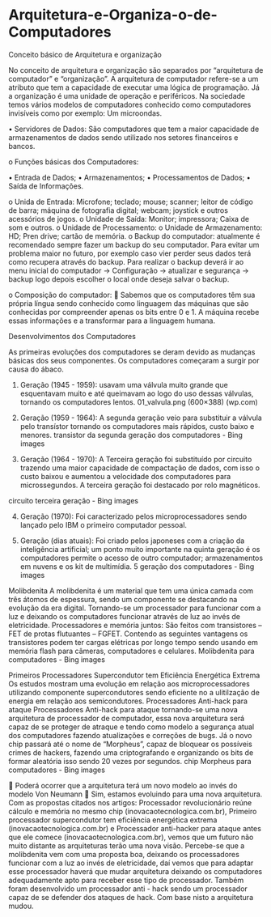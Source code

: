 # Arquitetura-e-Organiza-o-de-Computadores

Conceito básico de Arquitetura e organização

No conceito de arquitetura e organização são separados por “arquitetura de computador” e “organização”.  A arquitetura de computador refere-se a um atributo que tem a capacidade de executar uma lógica de programação. Já a organização é uma unidade de operação e periféricos. Na sociedade temos vários modelos de computadores conhecido como computadores invisíveis como por exemplo: Um microondas.

•	Servidores de Dados: São computadores que tem a maior capacidade de armazenamentos de dados sendo utilizado nos setores financeiros e bancos.

o	Funções básicas dos Computadores:

•	Entrada de Dados;
•	Armazenamentos;
•	Processamentos de Dados;
•	Saída de Informações.

o	Unida de Entrada: Microfone; teclado; mouse; scanner; leitor de código de barra; máquina de fotografia digital; webcam; joystick e outros acessórios de jogos.
o	Unidade de Saída: Monitor; impressora; Caixa de som e outros.
o	Unidade de Processamento: 
o	Unidade de Armazenamento: HD; Pren drive; cartão de memória.
o	Backup do computador: atualmente é recomendado sempre fazer um backup do seu computador. Para evitar um problema maior no futuro, por exemplo caso vier perder seus dados terá como recupera através do backup. 
Para realizar o backup deverá ir ao menu inicial do computador -> Configuração -> atualizar e segurança -> backup logo depois escolher o local onde deseja salvar o backup.

o	Composição do computador:
	Sabemos que os computadores têm sua própria língua sendo conhecido como linguagem das máquinas que são conhecidas por compreender apenas os bits entre 0 e 1. A máquina recebe essas informações e a transformar para a linguagem humana.

Desenvolvimentos dos Computadores

As primeiras evoluções dos computadores se deram devido as mudanças básicas dos seus componentes. Os computadores começaram a surgir por causa do ábaco.
1.	Geração (1945 - 1959): usavam uma válvula muito grande que esquentavam muito e até queimavam ao logo do uso dessas válvulas, tornando os computadores lentos. 
01_valvula.png (600×388) (wp.com)
 
2.	Geração (1959 - 1964): A segunda geração veio para substituir a válvula pelo transístor tornando os computadores mais rápidos, custo baixo e menores.
transistor da segunda geração dos computadores - Bing images
 

3.	Geração (1964 - 1970): A Terceira geração foi substituído por circuito trazendo uma maior capacidade de compactação de dados, com isso o custo baixou e aumentou a velocidade dos computadores para microssegundos. A terceira geração foi destacado por rolo magnéticos.

circuito terceira geração - Bing images
 
4.	Geração (1970): Foi caracterizado pelos microprocessadores sendo lançado pelo IBM o primeiro computador pessoal.

 

5.	Geração (dias atuais): Foi criado pelos japoneses com a criação da inteligência artificial; um ponto muito importante na quinta geração é os computadores permite o acesso de outro computador; armazenamentos em nuvens e os kit de multimídia.
5 geração dos computadores - Bing images
 
Molibdenita
A molibdenita é um material que tem uma única camada com três átomos de espessura, sendo um componente se destacando na evolução da era digital. Tornando-se um processador para funcionar com a luz e deixando os computadores funcionar através de luz ao invés de eletricidade.
Processadores e memória juntos: São feitos com transistores – FET de protas flutuantes – FGFET. Contendo as seguintes vantagens os transistores podem ter cargas elétricas por longo tempo sendo usando em memória flash para câmeras, computadores e celulares.
Molibdenita para computadores - Bing images
 

Primeiros Processadores Supercondutor tem Eficiência Energética Extrema
Os estudos mostram uma evolução em relação aos microprocessadores utilizando componente supercondutores sendo eficiente no a ulitilzação de energia em relação aos semicondutores.
Processadores Anti-hack para ataque
Processadores Anti-hack para ataque tornando-se uma nova arquitetura de processador de computador, essa nova arquitetura será capaz de se proteger de atraque e tendo como modelo a segurança atual dos computadores fazendo atualizações e correções de bugs.
Já o novo chip passará até o nome de “Morpheus”, capaz de bloquear os possíveis crimes de hackers, fazendo uma criptografando e organizando os bits de formar aleatória isso sendo 20 vezes por segundos.
chip Morpheus para computadores - Bing images
 

	Poderá ocorrer que a arquitetura terá um novo modelo ao invés do modelo Von Neumann
	Sim, estamos evoluindo para uma nova arquitetura. Com as propostas citados nos artigos: Processador revolucionário reúne cálculo e memória no mesmo chip (inovacaotecnologica.com.br), Primeiro processador supercondutor tem eficiência energética extrema (inovacaotecnologica.com.br) e Processador anti-hacker para ataque antes que ele comece (inovacaotecnologica.com.br), vemos que um futuro não muito distante as arquiteturas terão uma nova visão. Percebe-se que a molibdenita vem com uma proposta boa, deixando os processadores funcionar com a luz ao invés de eletricidade, daí vemos que para adaptar esse processador haverá que mudar arquitetura deixando os computadores adequadamente apto para receber esse tipo de processador. Também foram desenvolvido um processador anti - hack sendo um processador capaz de se defender dos ataques de hack. Com base nisto a arquitetura mudou. 

